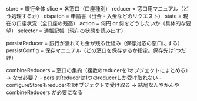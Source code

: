 store             = 銀行全体
slice             = 各窓口（口座種別）
reducer           = 窓口用マニュアル（どう処理するか）
dispatch          = 申請書（出金・入金などのリクエスト）
state             = 現在の口座状況（全口座の残高）
action            = 何円 or 何をどうしたいか（具体的な要望）
selector          = 通帳記帳（現在の状態を読み出す）

persistReducer    = 銀行が潰れても金が残る仕組み（保存対応の窓口にする）
persistConfig     = 保存マニュアル（どの窓口を保存するか指定。保存先は1つだけ）

combineReducers   = 窓口の集約（複数のreducerを1オブジェクトにまとめる）
                  → なぜ必要？
                  - persistReducerは1つのreducerしか受け取れない
                  - configureStoreもreducerを1オブジェクトで受け取る
                  → 結局なんやかんや combineReducers が必要になる
